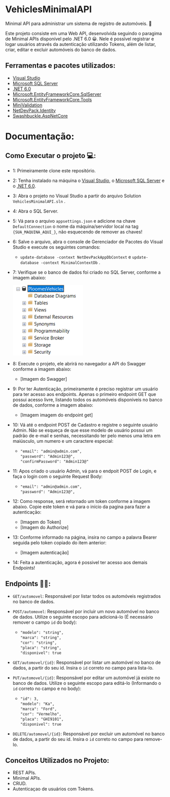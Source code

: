 # VehiclesMinimalAPI
Minimal API para administrar um sistema de registro de automóveis. :car:	

Este projeto consiste em uma Web API, desenvolvida seguindo o paragima de Minimal APIs disponível pelo .NET 6.0 :grinning:. Nele é possível registrar e logar usuários através da autenticação utilizando Tokens, além de listar, criar, editar e excluir automóveis do banco de dados.

## Ferramentas e pacotes utilizados:
- [Visual Studio](https://visualstudio.microsoft.com/pt-br/)
- [Microsoft SQL Server](https://www.microsoft.com/pt-br/sql-server/sql-server-2019)
- [.NET 6.0](https://dotnet.microsoft.com/pt-br/download)
- [Microsoft.EntityFrameworkCore.SqlServer](https://www.nuget.org/packages/Microsoft.EntityFrameworkCore.SqlServer/)
- [Microsoft.EntityFrameworkCore.Tools](https://www.nuget.org/packages/Microsoft.EntityFrameworkCore.Tools)
- [MiniValidation](https://www.nuget.org/packages/MiniValidation/0.8.0?_src=template)
- [NetDevPack.Identity](https://www.nuget.org/packages/NetDevPack.Identity/6.0.5?_src=template)
- [Swashbuckle.AspNetCore](https://www.nuget.org/packages/Swashbuckle.AspNetCore/6.5.0?_src=template)

# Documentação:
## Como Executar o projeto :computer::
- 1: Primeiramente clone este repositório.
- 2: Tenha instalado na máquina o [Visual Studio](https://visualstudio.microsoft.com/pt-br/), o [Microsoft SQL Server](https://www.microsoft.com/pt-br/sql-server/sql-server-2019) e o [.NET 6.0](https://dotnet.microsoft.com/pt-br/download).
- 3: Abra o projeto no Visual Studio a partir do arquivo Solution ```VehiclesMinimalAPI.sln``` .
- 4: Abra o SQL Server.
- 5: Vá para o arquivo ```appsettings.json``` e adicione na chave ```DefaultConnection``` o nome da máquina/servidor local na tag ```{SUA_MAQUINA_AQUI_}```, não esquecendo de remover as chaves!
- 6: Salve o arquivo, abra o console de Gerenciador de Pacotes do Visual Studio e execute os seguintes comandos:
  - ```update-database -context NetDevPackAppDbContext``` e ```update-database -context MinimalContextDb``` .
- 7: Verifique se o banco de dados foi criado no SQL Server, conforme a imagem abaixo:

   ![Imagem SQL Server](images/sqlserver.PNG)
    
- 8: Execute o projeto, ele abrirá no navegador a API do Swagger conforme a imagem abaixo:
  - [Imagem do Swagger]
- 9: Por ter Autenticação, primeiramente é preciso registrar um usuário para ter acesso aos endpoints. Apenas o primeiro endpoint  GET que possui acesso livre, listando todos os automóveis disponíveis no banco de dados, conforme a imagem abaixo:
  - [Imagem imagem do endpoint get]
- 10: Vá até o endpoint POST de Cadastro e registre o seguinte usuário Admin. Não se esqueça de que esse modelo de usuário possui um padrão de e-mail e senhas, necessitando ter pelo menos uma letra em maiúsculo, um numero e um caractere especial:
  - ```
    "email": "admin@admin.com",
    "password": "Admin123@",
    "confirmPassword": "Admin123@"
    ```
- 11: Apos criado o usuário Admin, vá para o endpoit POST de Login, e faça o login com o seguinte Request Body:
  - ```
    "email": "admin@admin.com",
    "password": "Admin123@",
    ```
- 12: Como response, será retornado um token conforme a imagem abaixo. Copie este token e vá para o início da pagina para fazer a autenticação:
  - [Imagem do Token]
  - [Imagem do Authorize]
- 13: Conforme informado na página, insira no campo a palavra Bearer seguida pelo token copiado do item anterior:
  - [Imagem autenticação]
- 14: Feita a autenticação, agora é possivel ter acesso aos demais Endpoints!

## Endpoints :man_technologist::
- ```GET/automovel```: Responsável por listar todos os automóveis registrados no banco de dados.

- ```POST/automovel```: Responsável por incluir um novo automóvel no banco de dados. Utilize o seguinte escopo para adicioná-lo (É necessário remover o campo ```id``` do body):
  - ```
    "modelo": "string",
    "marca": "string",
    "cor": "string",
    "placa": "string",
    "disponivel": true
    ```
- ```GET/automovel/{id}```: Responsável por listar um automóvel no banco de dados, a partir do seu id. Insira o ```id``` correto no campo para lista-lo.
- ```PUT/automovel/{id}```: Responsável por editar um automóvel já existe no banco de dados. Utilize o seguinte escopo para editá-lo (Informando o ```id``` correto no campo e no body):
  - ```
    "id": 3,
    "modelo": "Ka",
    "marca": "Ford",
    "cor": "Vermelho",
    "placa": "GHI9101",
    "disponivel": true
    ```
- ```DELETE/automovel/{id}```: Responsável por excluir um automóvel no banco de dados, a partir do seu id. Insira o ```id``` correto no campo para remove-lo.

## Conceitos Utilizados no Projeto:
- REST APIs.
- Minimal APIs.
- CRUD.
- Autenticaçao de usuários com Tokens. 
